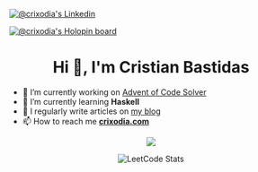 [![@crixodia's Linkedin](<https://img.shields.io/badge/LinkedIn-0077B5?style=for-the-badge&logo=linkedin&logoColor=white>)](https://www.linkedin.com/in/crixodia)

[![@crixodia's Holopin board](https://holopin.me/crixodia)](https://holopin.io/@crixodia)

<h1 align="center">Hi 🫡, I'm Cristian Bastidas</h1>

- 🔭 I’m currently working on [Advent of Code Solver](https://aoc.crixodia.com/)
- 🌱 I’m currently learning **Haskell**
- 📝 I regularly write articles on [my blog](https://blog.crixodia.com/)
- 📫 How to reach me **[crixodia.com](https://crixodia.com)**

<p align="center">
  <img width="auto" height="auto" src="https://github-readme-streak-stats.herokuapp.com/?user=crixodia&theme=github-dark-blue&hide_border=true">
</p>

<p align="center">
<img alt="LeetCode Stats" width="auto" height="auto" src="https://leetcard.jacoblin.cool/crixodia?theme=dark&font=Fira%20Code&ext=activity">
</p>